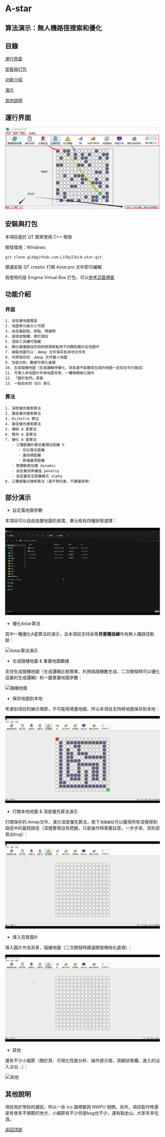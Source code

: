 # A-star

## 算法演示：無人機路徑搜索和優化

## 目錄

[運行界面](#運行界面)

[安裝與打包](#安裝與打包)

[功能介紹](#功能介紹)

[演示](#部分演示)

[其他說明](#其他說明)

## 運行界面

![界面](./RDME_IMG/界面.jpg)

## 安裝與打包

本項目基於 QT 框架使用 C++ 開發

開發環境：Windows

```
git clone git@github.com:LJJbyZJU/A-star.git
```

建議安裝 QT creator 打開 Astar.pro 文件即可編輯

我使用的是 Enigma Virtual Box 打包，可以[參考這篇博客](https://blog.csdn.net/qq_40994692/article/details/113880198)

## 功能介紹

### 界面

```
1. 自定義地圖寬高
2. 地圖單元格大小可調
3. 自定義起點、終點、障礙物
4. 底部狀態欄，便於調試
5. 頂部工具欄可隱藏
6. 顯示最優路徑的同時將探索點用不同顏色顯示在地圖中
7. 繪製地圖可以 .Amap 文件保存到本地文件夾
8. 可將保存的 .Amap 文件載入地圖
9. 性能分析，數據可視化處理
10. 生成隨機地圖（生成邏輯待優化，目前還不能確保生成的地圖一定存在可行路徑）
11. 可導入本地圖片作為地圖背景，一種偽柵格化操作
12. 「關於我們」頁面
13. 一點拙劣的 QSS 美化
```

### 算法

```
1. 深度優先搜索算法
2. 廣度優先搜索算法
3. Dijkstra 算法
4. 最佳優先搜索算法
5. 傳統 A 星算法
6. 雙向 A 星算法
7. 優化 A 星算法
   - 三種距離計算定義預估距離 h
      - 切比雪夫距離
      - 曼哈頓距離
      - 歐幾裏得距離
   - 整體動態加權 dynamic
   - 自定義拐角權值 penalty
   - 自定義安全距離模式 alpha
8. 三種增量式搜索算法（還不夠完善，不建議使用）
```

## 部分演示

- 自定義地圖參數

本項目可以自由設置地圖的長寬，單元格有四種狀態選擇：

![設置地圖](./RDME_IMG/Astar_gif/设置地图.gif)

- 優化Astar算法

其中一種優化A星算法的演示，且本項目支持采用**貝塞爾曲線**作為無人機路徑軌跡：

![Astar算法演示](./RDME_IMG/Astar_gif/A星&贝塞尔.gif)

- 生成隨機地圖 & 重置地圖數據

支持生成隨機地圖（生成邏輯比較簡單，利用偽隨機數生成，二次開發時可以優化這裏的生成邏輯）和一鍵重置地圖參數：

![隨機地圖](./RDME_IMG/Astar_gif/随机地图.gif)

- 保存地圖到本地

考慮到項目的展示環節，不可能現場畫地圖，所以本項目支持將地圖保存到本地：

![保存地圖](./RDME_IMG/Astar_gif/保存地图.gif)

- 打開本地地圖 & 深度優先算法演示

打開保存的.Amap文件，演示深度優先算法，按下`深搜最短`可以獲得所有深搜得到路徑中的最短路徑（深搜實現沒有問題，只是操作時需要註意，一步步來，否則容易出bug）：

![打開地圖](./RDME_IMG/Astar_gif/深搜.gif)

- 導入背景圖片

導入圖片作為背景，描繪地圖（二次開發時建議開發柵格化處理）：

![背景圖片](./RDME_IMG/Astar_gif/打开&清除背景.gif)

- 其他

還有不少小細節（關於頁、可視化性能分析、操作提示框、頁腳狀態欄、進入的淡入淡出...）：

![其他](./RDME_IMG/Astar_gif/其他.gif)

## 其他說明

項目用於學校的課設，所以一些 ico 圖標都與 NWPU 相關。另外，項目製作時還是有很多不規範的地方，小細節有不少但是bug也不少，還有點史山...大家多多包涵。

[返回顶部](#A-star)